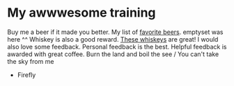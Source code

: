 # My awwwesome training
Buy me a beer if it made you better.
My list of [favorite beers](beers.md).
emptyset was here ^^
Whiskey is also a good reward.
[These whiskeys](whiskeys.md) are great!
I would also love some feedback.
Personal feedback is the best.
Helpful feedback is awarded with great coffee.
Burn the land and boil the see /
You can't take the sky from me
- Firefly

